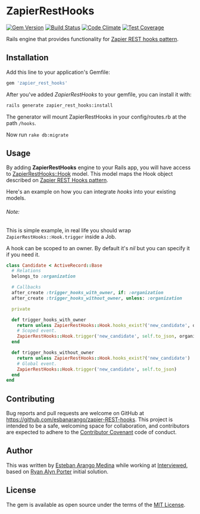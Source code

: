 # ZapierRestHooks
[![Gem Version](https://badge.fury.io/rb/zapier_rest_hooks.svg)](https://badge.fury.io/rb/zapier_rest_hooks) [![Build Status](https://travis-ci.org/esbanarango/zapier-REST-hooks.svg?branch=master)](https://travis-ci.org/esbanarango/zapier-REST-hooks) [![Code Climate](https://codeclimate.com/github/esbanarango/zapier-REST-hooks/badges/gpa.svg)](https://codeclimate.com/github/esbanarango/zapier-REST-hooks) [![Test Coverage](https://codeclimate.com/github/esbanarango/zapier-REST-hooks/badges/coverage.svg)](https://codeclimate.com/github/esbanarango/zapier-REST-hooks/coverage)

Rails engine that provides functionality for [Zapier REST hooks pattern](https://zapier.com/developer/documentation/v2/rest-hooks/).

## Installation

Add this line to your application's Gemfile:

```ruby
gem 'zapier_rest_hooks'
```

After you've added _ZapierRestHooks_ to your gemfile, you can install it with:

````bash
rails generate zapier_rest_hooks:install
````

The generator will mount ZapierRestHooks in your config/routes.rb at the path `/hooks`.

Now run `rake db:migrate`

## Usage

By adding __ZapierRestHooks__ engine to your Rails app, you will have access to [ZapierRestHooks::Hook](https://github.com/esbanarango/zapier-REST-hooks/blob/master/app/models/zapier_rest_hooks/hook.rb) model. This model maps the Hook object described on [Zapier REST Hooks pattern](https://zapier.com/developer/documentation/v2/rest-hooks/#rest-hooks).

Here's an example on how you can integrate _hooks_ into your existing models.

###### Note:
This is simple example, in real life you should wrap `ZapierRestHooks::Hook.trigger` inside a Job.

A hook can be scoped to an owner. By default it's _nil_ but you can specify it if you need it.

````ruby
class Candidate < ActiveRecord::Base
  # Relations
  belongs_to :organization

  # Callbacks
  after_create :trigger_hooks_with_owner, if: :organization
  after_create :trigger_hooks_without_owner, unless: :organization

  private

  def trigger_hooks_with_owner
    return unless ZapierRestHooks::Hook.hooks_exist?('new_candidate', organization)
    # Scoped event.
    ZapierRestHooks::Hook.trigger('new_candidate', self.to_json, organization)
  end

  def trigger_hooks_without_owner
    return unless ZapierRestHooks::Hook.hooks_exist?('new_candidate')
    # Global event.
    ZapierRestHooks::Hook.trigger('new_candidate', self.to_json)
  end
end
````

## Contributing

Bug reports and pull requests are welcome on GitHub at https://github.com/esbanarango/zapier-REST-hooks. This project is intended to be a safe, welcoming space for collaboration, and contributors are expected to adhere to the [Contributor Covenant](http://contributor-covenant.org) code of conduct.


## Author

This was written by [Esteban Arango Medina](http://esbanarango.com) while working at [Interviewed](https://www.interviewed.com/), based on [Ryan Alyn Porter](https://github.com/endymion) initial solution.

## License

The gem is available as open source under the terms of the [MIT License](http://opensource.org/licenses/MIT).

